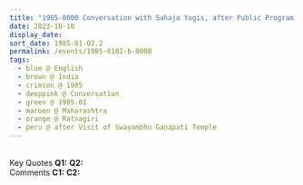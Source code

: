 ```yaml
---
title: "1985-0000 Conversation with Sahaja Yogis, after Public Program and Visit of the Swayambhu Gaṇapati Temple, Part 2, Gaṇapatīpuḷe, Maharashtra, India (year not sure)"
date: 2023-10-10
display_date: 
sort_date: 1985-01-02.2
permalink: /events/1985-0102-b-0000
tags:
  - blue @ English
  - brown @ India
  - crimson @ 1985
  - deeppink @ Conversation
  - green @ 1985-01
  - maroon @ Maharashtra
  - orange @ Ratnagiri
  - peru @ after Visit of Swayambhu Gaṇapati Temple
---
```


<br>

<wave-list>
  <list-title color="DarkSeaGreen" width="55">Key Quotes</list-title>
  <list-item color="BlanchedAlmond" width="280"><b>Q1:</b> <i></i></list-item>
  <list-item color="Lavender" width="280"><b>Q2:</b> <i></i></list-item>
</wave-list>

<br>

<wave-list>
  <list-title color="DarkSeaGreen" width="55">Comments</list-title>
  <list-item color="BlanchedAlmond" width="280"><b>C1:</b> <i></i></list-item>
  <list-item color="Lavender" width="280"><b>C2:</b> <i></i></list-item>
</wave-list>